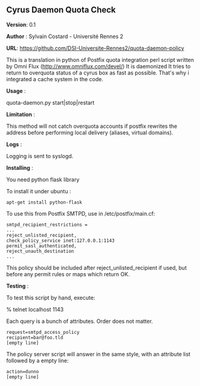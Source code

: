 Cyrus Daemon Quota Check
-----------------

**Version**:   0.1

**Author** :   Sylvain Costard - Université Rennes 2
  
**URL**: https://github.com/DSI-Universite-Rennes2/quota-daemon-policy


This is a translation in python of Postfix quota integration perl script written by Omni Flux (http://www.omniflux.com/devel/)
It is daemonized
It tries to return to overquota status of a cyrus box as fast as possible. That's why i integrated a cache system in the code.

**Usage** : 

quota-daemon.py start|stop|restart

**Limitation** :

This method will not catch overquota accounts if postfix
rewrites the address before performing local delivery
(aliases, virtual domains).

**Logs** : 

Logging is sent to syslogd.

**Installing** :

You need python flask library

To install it under ubuntu :

    apt-get install python-flask

 To use this from Postfix SMTPD, use in /etc/postfix/main.cf:

    smtpd_recipient_restrictions =
    ...
    reject_unlisted_recipient,
    check_policy_service inet:127.0.0.1:1143
    permit_sasl_authenticated,
    reject_unauth_destination
    ...

This policy should be included after reject_unlisted_recipient if used,
but before any permit rules or maps which return OK.

**Testing** :

To test this script by hand, execute:

   % telnet localhost 1143

Each query is a bunch of attributes. Order does not matter.

    request=smtpd_access_policy
    recipient=bar@foo.tld
    [empty line]

The policy server script will answer in the same style, with an
attribute list followed by a empty line:

    action=dunno
    [empty line]
